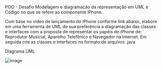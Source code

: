 POO - Desafio
Modelagem e diagramação da representação em UML e Código no que se refere ao componente iPhone.

Com base no vídeo de lançamento do iPhone conforme link abaixo, elabore em uma ferramenta de UML de sua preferência a diagramação das classes e interfaces com a proposta de representar os papéis do iPhone de: Reprodutor Musicial, Aparelho Telefônico e Navegador na Internet. Em seguida crie as classes e interfaces no formato de arquivos .java


Diagrama UML

![image](https://github.com/Jona7hanS7ephan/dio-trilha-java-desafio-poo/assets/67705020/88c5e9e4-6865-4741-947f-41ba8a06a08f)
